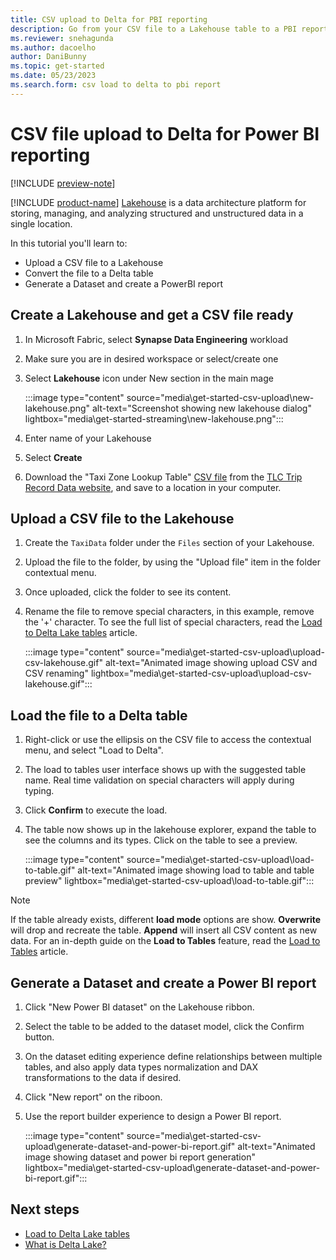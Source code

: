 ```yaml
---
title: CSV upload to Delta for PBI reporting
description: Go from your CSV file to a Lakehouse table to a PBI report.
ms.reviewer: snehagunda
ms.author: dacoelho
author: DaniBunny
ms.topic: get-started
ms.date: 05/23/2023
ms.search.form: csv load to delta to pbi report
---
```


# CSV file upload to Delta for Power BI reporting

[!INCLUDE [preview-note](../includes/preview-note.md)]

[!INCLUDE [product-name](../includes/product-name.md)] [Lakehouse](lakehouse-overview.md) is a data architecture platform for storing, managing, and analyzing structured and unstructured data in a single location.

In this tutorial you'll learn to:

* Upload a CSV file to a Lakehouse
* Convert the file to a Delta table
* Generate a Dataset and create a PowerBI report

## Create a Lakehouse and get a CSV file ready

1. In Microsoft Fabric, select **Synapse Data Engineering** workload
1. Make sure you are in desired workspace or select/create one
1. Select **Lakehouse** icon under New section in the main mage

   :::image type="content" source="media\get-started-csv-upload\new-lakehouse.png" alt-text="Screenshot showing new lakehouse dialog" lightbox="media\get-started-streaming\new-lakehouse.png":::

1. Enter name of your Lakehouse
1. Select **Create**
1. Download the "Taxi Zone Lookup Table" [CSV file](https://d37ci6vzurychx.cloudfront.net/misc/taxi+_zone_lookup.csv) from the [TLC Trip Record Data website](https://www.nyc.gov/site/tlc/about/tlc-trip-record-data.page), and save to a location in your computer.

## Upload a CSV file to the Lakehouse

1. Create the ```TaxiData```  folder under the ```Files``` section of your Lakehouse.
1. Upload the file to the folder, by using the "Upload file" item in the folder contextual menu.
1. Once uploaded, click the folder to see its content.
1. Rename the file to remove special characters, in this example, remove the '+' character. To see the full list of special characters, read the [Load to Delta Lake tables](load-to-tables.md) article.

   :::image type="content" source="media\get-started-csv-upload\upload-csv-lakehouse.gif" alt-text="Animated image showing upload CSV and CSV renaming" lightbox="media\get-started-csv-upload\upload-csv-lakehouse.gif":::

## Load the file to a Delta table

1. Right-click or use the ellipsis on the CSV file to access the contextual menu, and select "Load to Delta".
1. The load to tables user interface shows up with the suggested table name. Real time validation on special characters will apply during typing.
1. Click __Confirm__ to execute the load.
1. The table now shows up in the lakehouse explorer, expand the table to see the columns and its types. Click on the table to see a preview.

   :::image type="content" source="media\get-started-csv-upload\load-to-table.gif" alt-text="Animated image showing load to table and table preview" lightbox="media\get-started-csv-upload\load-to-table.gif":::

> [!NOTE]
> If the table already exists, different __load mode__ options are show. __Overwrite__ will drop and recreate the table. __Append__ will insert all CSV content as new data. For an in-depth guide on the __Load to Tables__ feature, read the [Load to Tables](load-to-tables.md) article.

## Generate a Dataset and create a Power BI report

1. Click "New Power BI dataset" on the Lakehouse ribbon.
1. Select the table to be added to the dataset model, click the Confirm button.
1. On the dataset editing experience define relationships between multiple tables, and also apply data types normalization and DAX transformations to the data if desired.
1. Click "New report" on the riboon.
1. Use the report builder experience to design a Power BI report.

   :::image type="content" source="media\get-started-csv-upload\generate-dataset-and-power-bi-report.gif" alt-text="Animated image showing dataset and power bi report generation" lightbox="media\get-started-csv-upload\generate-dataset-and-power-bi-report.gif":::

## Next steps

- [Load to Delta Lake tables](load-to-delta.md)
- [What is Delta Lake?](/azure/synapse-analytics/spark/apache-spark-what-is-delta-lake)
